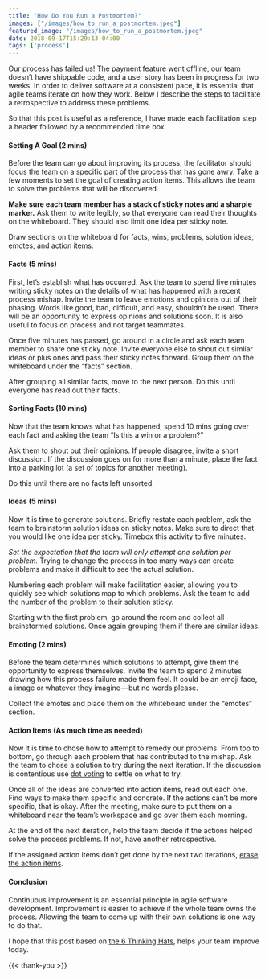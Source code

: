 ```yaml
---
title: "How Do You Run a Postmortem?"
images: ["/images/how_to_run_a_postmortem.jpeg"]
featured_image: "/images/how_to_run_a_postmortem.jpeg"
date: 2018-09-17T15:29:13-04:00
tags: ['process']
---
```


Our process has failed us! The payment feature went offline, our team doesn’t have shippable code, and a user story has been in progress for two weeks. In order to deliver software at a consistent pace, it is essential that agile teams iterate on how they work. Below I describe the steps to facilitate a retrospective to address these problems.

So that this post is useful as a reference, I have made each facilitation step a header followed by a recommended time box.

#### Setting A Goal (2 mins)

Before the team can go about improving its process, the facilitator should focus the team on a specific part of the process that has gone awry. Take a few moments to set the goal of creating action items. This allows the team to solve the problems that will be discovered.

**Make sure each team member has a stack of sticky notes and a sharpie marker.** Ask them to write legibly, so that everyone can read their thoughts on the whiteboard. They should also limit one idea per sticky note.

Draw sections on the whiteboard for facts, wins, problems, solution ideas, emotes, and action items.

#### Facts (5 mins)

First, let’s establish what has occurred. Ask the team to spend five minutes writing sticky notes on the details of what has happened with a recent process mishap. Invite the team to leave emotions and opinions out of their phasing. Words like good, bad, difficult, and easy, shouldn’t be used. There will be an opportunity to express opinions and solutions soon. It is also useful to focus on process and not target teammates.

Once five minutes has passed, go around in a circle and ask each team member to share one sticky note. Invite everyone else to shout out simliar ideas or plus ones and pass their sticky notes forward. Group them on the whiteboard under the “facts” section.

After grouping all similar facts, move to the next person. Do this until everyone has read out their facts.

#### **Sorting Facts (10 mins)**

Now that the team knows what has happened, spend 10 mins going over each fact and asking the team “Is this a win or a problem?”

Ask them to shout out their opinions. If people disagree, invite a short discussion. If the discussion goes on for more than a minute, place the fact into a parking lot (a set of topics for another meeting).

Do this until there are no facts left unsorted.

#### **Ideas (5 mins)**

Now it is time to generate solutions. Briefly restate each problem, ask the team to brainstorm solution ideas on sticky notes. Make sure to direct that you would like one idea per sticky. Timebox this activity to five minutes.

_Set the expectation that the team will only attempt one solution per problem._ Trying to change the process in too many ways can create problems and make it difficult to see the actual solution.

Numbering each problem will make facilitation easier, allowing you to quickly see which solutions map to which problems. Ask the team to add the number of the problem to their solution sticky.

Starting with the first problem, go around the room and collect all brainstormed solutions. Once again grouping them if there are similar ideas.

#### Emoting (2 mins)

Before the team determines which solutions to attempt, give them the opportunity to express themselves. Invite the team to spend 2 minutes drawing how this process failure made them feel. It could be an emoji face, a image or whatever they imagine — but no words please.

Collect the emotes and place them on the whiteboard under the “emotes” section.

#### Action Items (As much time as needed)

Now it is time to chose how to attempt to remedy our problems. From top to bottom, go through each problem that has contributed to the mishap. Ask the team to chose a solution to try during the next iteration. If the discussion is contentious use [dot voting](http://www.funretrospectives.com/dot-voting/) to settle on what to try.

Once all of the ideas are converted into action items, read out each one. Find ways to make them specific and concrete. If the actions can’t be more specific, that is okay. After the meeting, make sure to put them on a whiteboard near the team’s workspace and go over them each morning.

At the end of the next iteration, help the team decide if the actions helped solve the process problems. If not, have another retrospective.

If the assigned action items don’t get done by the next two iterations, [erase the action items](https://medium.com/@ssolomon/why-you-should-erase-your-teams-todo-list-7c595a614d0a).

#### Conclusion

Continuous improvement is an essential principle in agile software development. Improvement is easier to achieve if the whole team owns the process. Allowing the team to come up with their own solutions is one way to do that.

I hope that this post based on [the 6 Thinking Hats](http://www.retrospectivewiki.org/index.php?title=6_Thinking_Hats_Retrospective), helps your team improve today.

{{< thank-you >}}